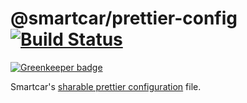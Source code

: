 # @smartcar/prettier-config [![Build Status][ci-image]][ci-url]

[![Greenkeeper badge](https://badges.greenkeeper.io/smartcar/prettier-config.svg)](https://greenkeeper.io/)

Smartcar's [sharable prettier configuration](https://prettier.io/docs/en/configuration.html#sharing-configurations) file.

[ci-url]: https://travis-ci.com/smartcar/prettier-config
[ci-image]: https://img.shields.io/travis/com/smartcar/prettier-config/master.svg?style=flat-square
